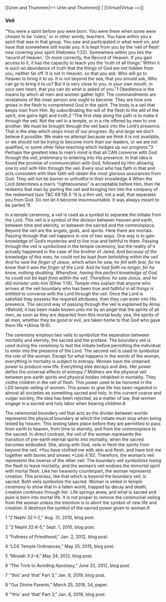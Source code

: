 [[Urim and Thummim|<< Urim and Thummim]]  |  [[Virtue|Virtue >>]]

### Veil
“You were a spirit before you were born. You were there when some were chosen to be ‘rulers,’ or in other words, teachers. You have within you a spirit that was in that group. You saw and participated in what went on, and have that somewhere still inside you. It is kept from you by the ‘veil of flesh’ now covering your spirit (Hebrews 1:32). Somewhere within you lies the ‘record of Heaven.’ Or more correctly, the Record of Heaven. If you gain access to it, it has the capacity to teach you the ‘truth of all things.’ Within it is such an abundance of truth that the things of God are not hidden from you, neither far off. It is not in Heaven, so that you ask: Who will go to Heaven to bring it to us. It is not beyond the sea, that you should ask, Who can go to bring it to us? But it is very close to you, in your own mouth, in your own heart, that you can do what is asked of you.”1 Obedience is the means by which all men and women gather light. The commandments are revelations of the inner person one ought to become. They are how one grows in the flesh to comprehend God in the spirit. The body is a veil that keeps man from Him. By subordinating the will of the flesh to the will of the spirit, one gains light and truth.2 “The first step along the path is to make it through the veil. Not the veil in a temple, or in a rite offered by men to one another. We must be brought through the veil back into the Lord’s presence. That is the step which stops most of our progress. By and large we don’t believe it possible. We make no attempt because we think it is not available, or we should not be trying to become more than our leaders, or we are not qualified, or some other false teaching which hedges up our progress.”3 Perhaps the greatest idea to man’s mind is that all CAN converse with God through the veil, preliminary to entering into His presence. In that idea is found the promise of communication with God, followed by Him allowing one to visit with Him through the veil. Every soul who has faith in that and acts consistent with their faith will obtain the most glorious assurances from God. They will not be barren or unfruitful in their knowledge.4 When the Lord determines a man’s “righteousness” is acceptable before Him, then He redeems that man by parting the veil and bringing him into the company of the redeemed (*see* T&C 69:19).5 “It is a thin veil, not a wall, that separates you from God. Do not let it become insurmountable. It was always meant to be parted.”6

In a temple ceremony, a veil is used as a symbol to separate the initiate from the Lord. This veil is a symbol of the division between heaven and earth, between time and eternity, or between the sacred and the commonplace. Beyond the veil are the angels, gods, and spirits. Here there are mortals. Passing through that veil happens in one of two ways. One way is to gain knowledge of God’s mysteries and to live true and faithful to them. Passing through the veil is symbolized in the temple ceremony, but the reality of it actually happened in the case of the brother of Jared. *And because of the knowledge of this man, he could not be kept from beholding within the veil. And he saw the finger of Jesus, which when he saw, he fell with fear, for he knew that it was the finger of the Lord. And he had faith no longer, for he knew, nothing doubting. Wherefore, having this perfect knowledge of God, he could not be kept from within the veil. Therefore, he saw Jesus, and he did minister unto him* (Ether 1:14). Temple rites explain that anyone who arrives at the veil boundary who has been true and faithful in all things is entitled to converse with the Lord through the veil. Once the Lord is satisfied they possess the required attributes, then they can enter into His presence. The second way of passing through the veil is explained by Alma: *Behold, it has been made known unto me by an angel that the spirits of all men, as soon as they are departed from this mortal body, yea, the spirits of all men, whether they be good or evil, are taken home to that God who gave them life *(Alma 19:6).

The ceremony employs two veils to symbolize the separation between mortality and eternity, the sacred and the profane. The boundary veil is used during the ceremony to test the initiate before permitting the individual to enter into the presence of the Lord. The second veil is used to symbolize the role of the woman. Except for what happens in the womb of the woman, everything in mortality is subject to entropy. Women have the ordained power to produce new life. Everything else decays and dies. Her power defies the universal effects of entropy.7 Mothers are the physical veil between pre-earth spirits and physical bodies inhabited in mortality. They clothe children in the veil of flesh. This power used to be honored in the LDS temple veiling of women. This power to give life has been regarded in almost all societies as something sacred and holy. In this current coarse and vulgar society, the idea has been rejected, as a matter of law, that women engage in a sacred and holy labor when bearing children.8

The ceremonial boundary veil that acts as the divider between worlds represents the physical boundary at which the initiate must stop when being tested by heaven. This testing takes place before they are permitted to pass from earth to heaven, from time to eternity, and from the commonplace to the sacred. In direct contrast, the veil of the woman represents the transition of pre-earth eternal spirits into mortality, when the sacred becomes embodied. She, along with God, veils in flesh the spirits from beyond the veil. *You have clothed me with skin and flesh, and have knit me together with bones and sinews *(Job 4:10). Therefore, the woman’s veil represents the inverse of the other veil. The boundary veil symbolizes losing the flesh to leave mortality, and the woman’s veil endows the immortal spirit with mortal flesh. Like her heavenly counterpart, the woman represents creation. This process, like that which is beyond the boundary veil, is sacred. Both veils symbolize the sacred. Woman is veiled in temple ceremony to show that in a fallen world, trapped by decay and death, creation continues through her. Life springs anew, and what is sacred and pure is born into mortal life. It is not proper to remove the ceremonial veiling from the woman unless the intention is to abort the symbol of new life and creation. It destroys the symbol of the sacred power given to woman.9



1 “2 Nephi 32:1–2,” Aug. 31, 2010, blog post.


2 “2 Nephi 32:4–5,” Sept. 1, 2010, blog post.


3 “Fullness of Priesthood,” Jan. 2, 2012, blog post.


4 “LDS Temple Ordinances,” May 25, 2015, blog post.


5 “Mosiah 3:2–4,” May 24, 2012, blog post.


6 “The Trick to Avoiding Apostasy,” June 22, 2012, blog post.


7 “‘this’ and ‘that’ Part 3,” Jan. 8, 2019, blog post.


8 “Our Divine Parents,” March 25, 2018, 34, paper.


9 “‘this’ and ‘that’ Part 3,” Jan. 8, 2019, blog post.